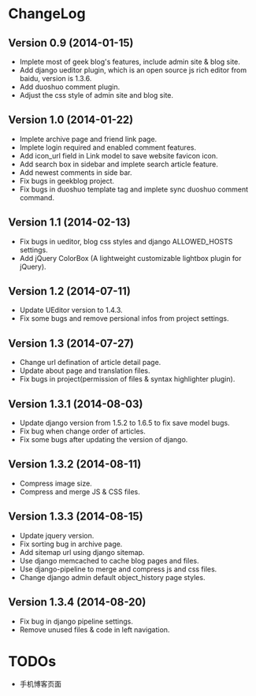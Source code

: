 ChangeLog
=========

Version 0.9 (2014-01-15)
--------------------------

  * Implete most of geek blog's features, include admin site & blog site.
  * Add django ueditor plugin, which is an open source js rich editor from baidu, version is 1.3.6.
  * Add duoshuo comment plugin.
  * Adjust the css style of admin site and blog site.

Version 1.0 (2014-01-22)
----------------------------

  * Implete archive page and friend link page.
  * Implete login required and enabled comment features.
  * Add icon_url field in Link model to save website favicon icon.
  * Add search box in sidebar and implete search article feature.
  * Add newest comments in side bar.
  * Fix bugs in geekblog project.
  * Fix bugs in duoshuo template tag and implete sync duoshuo comment command.

Version 1.1 (2014-02-13)
----------------------------
  * Fix bugs in ueditor, blog css styles and django ALLOWED_HOSTS settings.
  * Add jQuery ColorBox (A lightweight customizable lightbox plugin for jQuery).

Version 1.2 (2014-07-11)
----------------------------
  * Update UEditor version to 1.4.3.
  * Fix some bugs and remove persional infos from project settings.

Version 1.3 (2014-07-27)
----------------------------
  * Change url defination of article detail page.
  * Update about page and translation files.
  * Fix bugs in project(permission of files & syntax highlighter plugin).

Version 1.3.1 (2014-08-03)
----------------------------
  * Update django version from 1.5.2 to 1.6.5 to fix save model bugs.
  * Fix bug when change order of articles.
  * Fix some bugs after updating the version of django.

Version 1.3.2 (2014-08-11)
----------------------------
  * Compress image size.
  * Compress and merge JS & CSS files.

Version 1.3.3 (2014-08-15)
----------------------------
  * Update jquery version.
  * Fix sorting bug in archive page.
  * Add sitemap url using django sitemap.
  * Use django memcached to cache blog pages and files.
  * Use django-pipeline to merge and compress js and css files.
  * Change django admin default object_history page styles.

Version 1.3.4 (2014-08-20)
----------------------------
  * Fix bug in django pipeline settings.
  * Remove unused files & code in left navigation.


TODOs
=====
  * 手机博客页面
